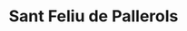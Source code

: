 ---
title: Sant Feliu de Pallerols
url: /sant-feliu-de-pallerols/
latitude: 42.075
longitude: 2.51
---